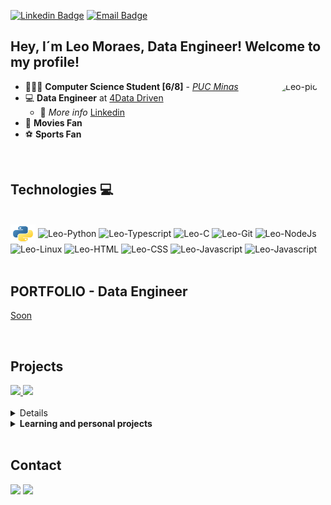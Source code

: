 [![Linkedin Badge](https://img.shields.io/badge/-Linkedin-0D4074?=flat-circle&labelColor=black&logo=linkedin&logoColor=FFFFFF&link=https://www.linkedin.com/in/developerleomoraes/)](https://www.linkedin.com/in/developerleoit/)
[![Email Badge](https://img.shields.io/badge/E-mail-mail?link=https%3A%2F%2Fmail.google.com%2Fmail%2Fu%2F2%2F%23inbox)](https://mail.google.com/mail/u/2/#inbox?compose=DmwnWtDtZdmVKMxwMWvwdVhVDDZxNggdNqjswpfJgSNbqcGGHWgwrkzlSVfDXQvxksHfLpclZFBB)



## Hey, l´m Leo Moraes, Data Engineer! Welcome to my profile! 

<img align="right" alt="Leo-pic" height="80" width="80" style="border-radius:50px;" src="https://cdn.discordapp.com/attachments/952690717468262510/952690990475530331/icon_leo_gif.gif">

-  👨🏻‍💻 **Computer Science Student [6/8]** - [_PUC Minas_](https://computacao.pucpcaldas.br/)
-  💻 **Data Engineer** at [4Data Driven](https://www.4datadriven.com.br)
      - 🔎 *More info* [Linkedin](https://www.linkedin.com/in/developerleoit/)
-  🎥 **Movies Fan**
-  ⚽ **Sports Fan**

<br>


## Technologies 💻

<div style="display: inline_block"><br>
  <img align="center" alt="Leo-Python" height="30" width="40" src="https://raw.githubusercontent.com/devicons/devicon/master/icons/python/python-original.svg"/>
  <img align="center" alt="Leo-Python" height="30" width="40" <img src="https://cdn.jsdelivr.net/gh/devicons/devicon@latest/icons/mysql/mysql-original.svg" />
  <img align="center" alt="Leo-Typescript" height="30" width="40" src="https://cdn.jsdelivr.net/gh/devicons/devicon/icons/typescript/typescript-original.svg"/>
  <img align="center" alt="Leo-C" height="30" width="40" src="https://cdn.jsdelivr.net/gh/devicons/devicon/icons/c/c-original.svg"/>
  <img align="center" alt="Leo-Git" height="30" width="40" src="https://cdn.jsdelivr.net/gh/devicons/devicon/icons/git/git-original.svg" />
  <img align="center" alt="Leo-NodeJs" height="30" width="40" <img src="https://cdn.jsdelivr.net/gh/devicons/devicon@latest/icons/nodejs/nodejs-original.svg"/>
  <img align="center" alt="Leo-Linux" height="30" width="40" src="https://cdn.jsdelivr.net/gh/devicons/devicon/icons/linux/linux-original.svg"/>
  <img align="center" alt="Leo-HTML" height="30" width="40" src="https://cdn.jsdelivr.net/gh/devicons/devicon/icons/html5/html5-original-wordmark.svg"/>
  <img align="center" alt="Leo-CSS" height="30" width="40" src="https://cdn.jsdelivr.net/gh/devicons/devicon/icons/css3/css3-original-wordmark.svg"/>
  <img align="center" alt="Leo-Javascript" height="30" width="40" src="https://cdn.jsdelivr.net/gh/devicons/devicon/icons/javascript/javascript-original.svg"/>
  <img align="center" alt="Leo-Javascript" height="30" width="40" <img src="https://cdn.jsdelivr.net/gh/devicons/devicon@latest/icons/googlecloud/googlecloud-original.svg"/>
</div>

<br>

## PORTFOLIO - Data Engineer
[Soon](https://github.com/developerleomoraes)

<br>


## Projects

<div>
  <a href="https://github.com/developerleomoraes">
  <img height="150em" src="https://github-readme-stats.vercel.app/api?username=developerleomoraes&show_icons=true&theme=dark&include_all_commits=true&count_private=true"/>
  <img height="150em" src="https://github-readme-stats.vercel.app/api/top-langs/?username=developerleomoraes&layout=compact&langs_count=7&theme=dark"/>
</div>

<br>

<details>
<summary>
 <strong>College</strong>
</summary>

  - C Language:
    - [Operational System | Pipes - Thread](https://github.com/developerleomoraes/college_algorithms_project)
    - [Compiler](https://github.com/developerleomoraes/college_compiler)
    - [Soon](https://github.com/developerleomoraes)
  - Python:
    - [Data Science](https://github.com/developerleomoraes/College_Data-_Science)
    - [Soon](https://github.com/developerleomoraes)
  - SQL:
    - [Database Project](https://github.com/developerleomoraes/database_project_sql)
  - Java:
    - [Mobile Projects](https://github.com/developerleomoraes/mobile_college_projects)

    </details>



<details>
<summary>
<strong>Learning and personal projects</strong>
</summary>

- Back-End Projects:
  - [Webscraping](https://github.com/developerleomoraes/webscraping_furnas)
  - [Server](https://github.com/developerleomoraes/Python_Server)
- Node.js | Typescript:
  - [Soon](https://github.com/developerleomoraes)
- Web Projects:
  - HTML5 | CSS3 | Javascript
    - [Soon](https://github.com/developerleomoraes)
- Python:
  - [Studyies](https://github.com/developerleomoraes/learning_python)
</details>
 
<br>


## Contact
  
<div> 
  <a href = "mailto:devraccoonleo@gmail.com"><img src="https://img.shields.io/badge/-Gmail-%23333?style=for-the-badge&logo=gmail&logoColor=white" target="_blank"></a>
  <a href="https://www.linkedin.com/in/developerleoit/" target="_blank"><img src="https://img.shields.io/badge/-LinkedIn-%230077B5?style=for-the-badge&logo=linkedin&logoColor=white" target="_blank"></a> 
</div>
